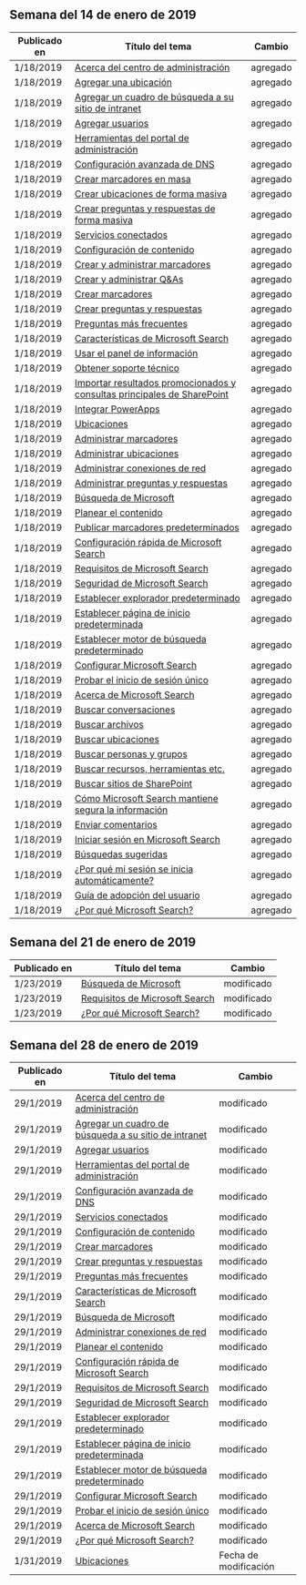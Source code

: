 <!-- This file is generated automatically each week. Changes made to this file will be overwritten.-->




## <a name="week-of-january-14-2019"></a>Semana del 14 de enero de 2019


| Publicado en |Título del tema | Cambio |
|------|------------|--------|
| 1/18/2019 | [Acerca del centro de administración](/MicrosoftSearch/about-the-admin-portal) | agregado |
| 1/18/2019 | [Agregar una ubicación](/MicrosoftSearch/add-a-location) | agregado |
| 1/18/2019 | [Agregar un cuadro de búsqueda a su sitio de intranet](/MicrosoftSearch/add-a-search-box-to-your-intranet-site) | agregado |
| 1/18/2019 | [Agregar usuarios](/MicrosoftSearch/add-users) | agregado |
| 1/18/2019 | [Herramientas del portal de administración](/MicrosoftSearch/admin-portal-tools) | agregado |
| 1/18/2019 | [Configuración avanzada de DNS](/MicrosoftSearch/advanced-dns-configuration) | agregado |
| 1/18/2019 | [Crear marcadores en masa](/MicrosoftSearch/bulk-create-bookmarks) | agregado |
| 1/18/2019 | [Crear ubicaciones de forma masiva](/MicrosoftSearch/bulk-create-locations) | agregado |
| 1/18/2019 | [Crear preguntas y respuestas de forma masiva](/MicrosoftSearch/bulk-create-qas) | agregado |
| 1/18/2019 | [Servicios conectados](/MicrosoftSearch/connected-services) | agregado |
| 1/18/2019 | [Configuración de contenido](/MicrosoftSearch/content-settings) | agregado |
| 1/18/2019 | [Crear y administrar marcadores](/MicrosoftSearch/create-and-manage-bookmarks) | agregado |
| 1/18/2019 | [Crear y administrar Q&As](/MicrosoftSearch/create-and-manage-qas) | agregado |
| 1/18/2019 | [Crear marcadores](/MicrosoftSearch/create-bookmarks) | agregado |
| 1/18/2019 | [Crear preguntas y respuestas](/MicrosoftSearch/create-qas) | agregado |
| 1/18/2019 | [Preguntas más frecuentes](/MicrosoftSearch/faqs) | agregado |
| 1/18/2019 | [Características de Microsoft Search](/MicrosoftSearch/features) | agregado |
| 1/18/2019 | [Usar el panel de información](/MicrosoftSearch/get-insights) | agregado |
| 1/18/2019 | [Obtener soporte técnico](/MicrosoftSearch/get-support) | agregado |
| 1/18/2019 | [Importar resultados promocionados y consultas principales de SharePoint](/MicrosoftSearch/import-sharepoint-promoted-results-and-top-queries) | agregado |
| 1/18/2019 | [Integrar PowerApps](/MicrosoftSearch/integrate-powerapps) | agregado |
| 1/18/2019 | [Ubicaciones](/MicrosoftSearch/locations) | agregado |
| 1/18/2019 | [Administrar marcadores](/MicrosoftSearch/manage-bookmarks) | agregado |
| 1/18/2019 | [Administrar ubicaciones](/MicrosoftSearch/manage-locations) | agregado |
| 1/18/2019 | [Administrar conexiones de red](/MicrosoftSearch/manage-network-connections) | agregado |
| 1/18/2019 | [Administrar preguntas y respuestas](/MicrosoftSearch/manage-qas) | agregado |
| 1/18/2019 | [Búsqueda de Microsoft](/MicrosoftSearch/microsoft-search) | agregado |
| 1/18/2019 | [Planear el contenido](/MicrosoftSearch/plan-your-content) | agregado |
| 1/18/2019 | [Publicar marcadores predeterminados](/MicrosoftSearch/publish-default-bookmarks) | agregado |
| 1/18/2019 | [Configuración rápida de Microsoft Search](/MicrosoftSearch/quick-set-up) | agregado |
| 1/18/2019 | [Requisitos de Microsoft Search](/MicrosoftSearch/requirements) | agregado |
| 1/18/2019 | [Seguridad de Microsoft Search](/MicrosoftSearch/security) | agregado |
| 1/18/2019 | [Establecer explorador predeterminado](/MicrosoftSearch/set-default-browser) | agregado |
| 1/18/2019 | [Establecer página de inicio predeterminada](/MicrosoftSearch/set-default-homepage) | agregado |
| 1/18/2019 | [Establecer motor de búsqueda predeterminado](/MicrosoftSearch/set-default-search-engine) | agregado |
| 1/18/2019 | [Configurar Microsoft Search](/MicrosoftSearch/set-up-microsoft-search) | agregado |
| 1/18/2019 | [Probar el inicio de sesión único](/MicrosoftSearch/test-single-sign-on) | agregado |
| 1/18/2019 | [Acerca de Microsoft Search](/MicrosoftSearch/use/about-microsoft-search) | agregado |
| 1/18/2019 | [Buscar conversaciones](/MicrosoftSearch/use/find-conversations) | agregado |
| 1/18/2019 | [Buscar archivos](/MicrosoftSearch/use/find-files) | agregado |
| 1/18/2019 | [Buscar ubicaciones](/MicrosoftSearch/use/find-locations) | agregado |
| 1/18/2019 | [Buscar personas y grupos](/MicrosoftSearch/use/find-people-and-groups) | agregado |
| 1/18/2019 | [Buscar recursos, herramientas etc.](/MicrosoftSearch/use/find-resources-tools-and-more) | agregado |
| 1/18/2019 | [Buscar sitios de SharePoint](/MicrosoftSearch/use/find-sharepoint-sites) | agregado |
| 1/18/2019 | [Cómo Microsoft Search mantiene segura la información](/MicrosoftSearch/use/how-microsoft-search-keeps-your-info-secure) | agregado |
| 1/18/2019 | [Enviar comentarios](/MicrosoftSearch/use/send-feedback) | agregado |
| 1/18/2019 | [Iniciar sesión en Microsoft Search](/MicrosoftSearch/use/sign-in) | agregado |
| 1/18/2019 | [Búsquedas sugeridas](/MicrosoftSearch/use/suggested-searches) | agregado |
| 1/18/2019 | [¿Por qué mi sesión se inicia automáticamente?](/MicrosoftSearch/use/why-am-i-automatically-signed-in) | agregado |
| 1/18/2019 | [Guía de adopción del usuario](/MicrosoftSearch/user-adoption-guide) | agregado |
| 1/18/2019 | [¿Por qué Microsoft Search?](/MicrosoftSearch/why-microsoft-search) | agregado |


## <a name="week-of-january-21-2019"></a>Semana del 21 de enero de 2019


| Publicado en |Título del tema | Cambio |
|------|------------|--------|
| 1/23/2019 | [Búsqueda de Microsoft](/MicrosoftSearch/index) | modificado  |
| 1/23/2019 | [Requisitos de Microsoft Search](/MicrosoftSearch/requirements) | modificado  |
| 1/23/2019 | [¿Por qué Microsoft Search?](/MicrosoftSearch/why-microsoft-search) | modificado  |


## <a name="week-of-january-28-2019"></a>Semana del 28 de enero de 2019


| Publicado en |Título del tema | Cambio |
|------|------------|--------|
| 29/1/2019 | [Acerca del centro de administración](/MicrosoftSearch/about-the-admin-portal) | modificado  |
| 29/1/2019 | [Agregar un cuadro de búsqueda a su sitio de intranet](/MicrosoftSearch/add-a-search-box-to-your-intranet-site) | modificado  |
| 29/1/2019 | [Agregar usuarios](/MicrosoftSearch/add-users) | modificado  |
| 29/1/2019 | [Herramientas del portal de administración](/MicrosoftSearch/admin-portal-tools) | modificado  |
| 29/1/2019 | [Configuración avanzada de DNS](/MicrosoftSearch/advanced-dns-configuration) | modificado  |
| 29/1/2019 | [Servicios conectados](/MicrosoftSearch/connected-services) | modificado  |
| 29/1/2019 | [Configuración de contenido](/MicrosoftSearch/content-settings) | modificado  |
| 29/1/2019 | [Crear marcadores](/MicrosoftSearch/create-bookmarks) | modificado  |
| 29/1/2019 | [Crear preguntas y respuestas](/MicrosoftSearch/create-qas) | modificado  |
| 29/1/2019 | [Preguntas más frecuentes](/MicrosoftSearch/faqs) | modificado  |
| 29/1/2019 | [Características de Microsoft Search](/MicrosoftSearch/features) | modificado  |
| 29/1/2019 | [Búsqueda de Microsoft](/MicrosoftSearch/index) | modificado  |
| 29/1/2019 | [Administrar conexiones de red](/MicrosoftSearch/manage-network-connections) | modificado  |
| 29/1/2019 | [Planear el contenido](/MicrosoftSearch/plan-your-content) | modificado  |
| 29/1/2019 | [Configuración rápida de Microsoft Search](/MicrosoftSearch/quick-set-up) | modificado  |
| 29/1/2019 | [Requisitos de Microsoft Search](/MicrosoftSearch/requirements) | modificado  |
| 29/1/2019 | [Seguridad de Microsoft Search](/MicrosoftSearch/security) | modificado  |
| 29/1/2019 | [Establecer explorador predeterminado](/MicrosoftSearch/set-default-browser) | modificado  |
| 29/1/2019 | [Establecer página de inicio predeterminada](/MicrosoftSearch/set-default-homepage) | modificado  |
| 29/1/2019 | [Establecer motor de búsqueda predeterminado](/MicrosoftSearch/set-default-search-engine) | modificado  |
| 29/1/2019 | [Configurar Microsoft Search](/MicrosoftSearch/set-up-microsoft-search) | modificado  |
| 29/1/2019 | [Probar el inicio de sesión único](/MicrosoftSearch/test-single-sign-on) | modificado  |
| 29/1/2019 | [Acerca de Microsoft Search](/MicrosoftSearch/use/about-microsoft-search) | modificado  |
| 29/1/2019 | [¿Por qué Microsoft Search?](/MicrosoftSearch/why-microsoft-search) | modificado  |
| 1/31/2019 | [Ubicaciones](/MicrosoftSearch/locations) | Fecha de modificación |
